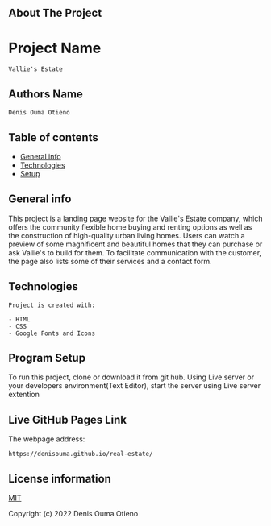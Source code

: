 ## About The Project

# Project Name

    Vallie's Estate

## Authors Name

    Denis Ouma Otieno

## Table of contents

- [General info](#general-info)
- [Technologies](#technologies)
- [Setup](#setup)

## General info

This project is a landing page website for the Vallie's Estate company, which offers the community flexible home buying and renting options as well as the construction of high-quality urban living homes. Users can watch a preview of some magnificent and beautiful homes that they can purchase or ask Vallie's to build for them. To facilitate communication with the customer, the page also lists some of their services and a contact form.

## Technologies

    Project is created with:

    - HTML
    - CSS
    - Google Fonts and Icons

## Program Setup

To run this project, clone or download it from git hub. Using Live server or your developers environment(Text Editor), start the server using Live server extention

## Live GitHub Pages Link

The webpage address:

    https://denisouma.github.io/real-estate/

## License information

[MIT](#MIT)

Copyright (c) 2022 Denis Ouma Otieno
